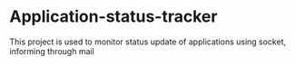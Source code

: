 # Application-status-tracker
This project is used to monitor status update of applications using socket, informing through mail
